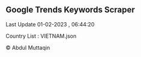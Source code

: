 

## Google Trends Keywords Scraper 
 
Last Update 01-02-2023 , 06:44:20

Country List :
VIETNAM.json



© Abdul Muttaqin 
